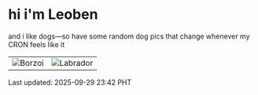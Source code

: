 # hi i'm Leoben

and i like dogs—so have some random dog pics that change whenever my CRON feels like it

|  |  |
|--------|----------|
| ![Borzoi](https://random-dog-vercel.vercel.app/api/random-borzoi?v=1759160569) | ![Labrador](https://random-dog-vercel.vercel.app/api/random-labrador?v=1759160569) |

Last updated: 2025-09-29 23:42 PHT
